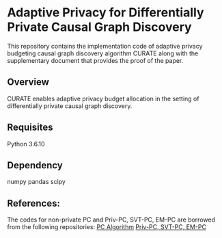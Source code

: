 # Adaptive Privacy for Differentially Private Causal Graph Discovery
This repository contains the implementation code of adaptive privacy budgeting causal graph discovery algorithm CURATE along with the supplementary document that provides the proof of the paper.
## Overview
CURATE enables adaptive privacy budget allocation in the setting of differentially private causal graph discovery. 
## Requisites
Python 3.6.10
## Dependency
numpy
pandas
scipy
## References:
The codes for non-private PC and Priv-PC, SVT-PC, EM-PC are borrowed from the following repositories:
[PC Algorithm](https://github.com/keiichishima/pcalg) 
[Priv-PC, SVT-PC, EM-PC](https://github.com/sunblaze-ucb/Priv-PC-Differentially-Private-Causal-Graph-Discovery)
